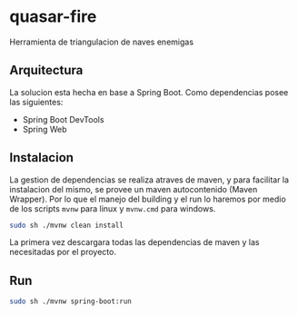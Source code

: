 # quasar-fire
Herramienta de triangulacion de naves enemigas

## Arquitectura

La solucion esta hecha en base a Spring Boot. Como dependencias posee las siguientes:
- Spring Boot DevTools 
- Spring Web

## Instalacion

La gestion de dependencias se realiza atraves de maven, y para facilitar la instalacion del mismo, se provee un maven autocontenido (Maven Wrapper). Por lo que el manejo del building y el run lo haremos por medio de los scripts `mvnw` para linux y `mvnw.cmd` para windows.

```bash
sudo sh ./mvnw clean install
```

La primera vez descargara todas las dependencias de maven y las necesitadas por el proyecto.

## Run



```bash
sudo sh ./mvnw spring-boot:run
```